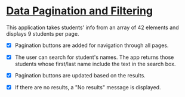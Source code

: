 # [Data Pagination and Filtering](https://stanciuvictor.github.io/Data_Pagination_and_Filtering/)
 
This application takes students' info from an array of 42 elements and displays 9 students per page.

- [x] Pagination buttons are added for navigation through all pages.

- [x] The user can search for student's names. The app returns those students whose first/last name include the text in the search box.

- [x] Pagination buttons are updated based on the results.

- [x] If there are no results, a "No results" message is displayed.
